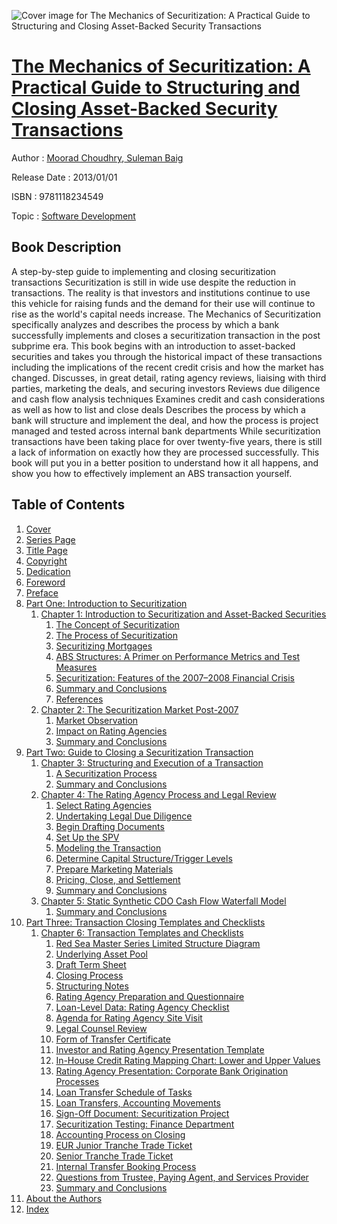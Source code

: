 ![Cover image for The Mechanics of Securitization: A Practical Guide to Structuring and Closing Asset-Backed Security Transactions](https://imgdetail.ebookreading.net/cover/cover/software_development/EB9781118234549.jpg)

[The Mechanics of Securitization: A Practical Guide to Structuring and Closing Asset-Backed Security Transactions](https://ebookreading.net/view/book/The+Mechanics+of+Securitization%3A+A+Practical+Guide+to+Structuring+and+Closing+Asset-Backed+Security+Transactions-EB9781118234549_1.html "The Mechanics of Securitization: A Practical Guide to Structuring and Closing Asset-Backed Security Transactions")
====================================================================================================================

Author : [Moorad Choudhry](https://ebookreading.net/search/author/Moorad+Choudhry),[ Suleman Baig](https://ebookreading.net/search/author/+Suleman+Baig)

Release Date : 2013/01/01

ISBN : 9781118234549

Topic : [Software Development](https://ebookreading.net/search/category/software-development)

Book Description
-----------------

A step-by-step guide to implementing and closing securitization transactions
Securitization is still in wide use despite the reduction in transactions. The reality is that investors and institutions continue to use this vehicle for raising funds and the demand for their use will continue to rise as the world's capital needs increase.
The Mechanics of Securitization specifically analyzes and describes the process by which a bank successfully implements and closes a securitization transaction in the post subprime era. This book begins with an introduction to asset-backed securities and takes you through the historical impact of these transactions including the implications of the recent credit crisis and how the market has changed.
Discusses, in great detail, rating agency reviews, liaising with third parties, marketing the deals, and securing investors
Reviews due diligence and cash flow analysis techniques
Examines credit and cash considerations as well as how to list and close deals
Describes the process by which a bank will structure and implement the deal, and how the process is project managed and tested across internal bank departments
While securitization transactions have been taking place for over twenty-five years, there is still a lack of information on exactly how they are processed successfully. This book will put you in a better position to understand how it all happens, and show you how to effectively implement an ABS transaction yourself.
              
Table of Contents
-----------------

1. [Cover](https://ebookreading.net/view/book/The+Mechanics+of+Securitization%3A+A+Practical+Guide+to+Structuring+and+Closing+Asset-Backed+Security+Transactions-EB9781118234549_1.html)
1. [Series Page](https://ebookreading.net/view/book/The+Mechanics+of+Securitization%3A+A+Practical+Guide+to+Structuring+and+Closing+Asset-Backed+Security+Transactions-EB9781118234549_3.html)
1. [Title Page](https://ebookreading.net/view/book/The+Mechanics+of+Securitization%3A+A+Practical+Guide+to+Structuring+and+Closing+Asset-Backed+Security+Transactions-EB9781118234549_4.html)
1. [Copyright](https://ebookreading.net/view/book/The+Mechanics+of+Securitization%3A+A+Practical+Guide+to+Structuring+and+Closing+Asset-Backed+Security+Transactions-EB9781118234549_5.html)
1. [Dedication](https://ebookreading.net/view/book/The+Mechanics+of+Securitization%3A+A+Practical+Guide+to+Structuring+and+Closing+Asset-Backed+Security+Transactions-EB9781118234549_6.html)
1. [Foreword](https://ebookreading.net/view/book/The+Mechanics+of+Securitization%3A+A+Practical+Guide+to+Structuring+and+Closing+Asset-Backed+Security+Transactions-EB9781118234549_7.html)
1. [Preface](https://ebookreading.net/view/book/The+Mechanics+of+Securitization%3A+A+Practical+Guide+to+Structuring+and+Closing+Asset-Backed+Security+Transactions-EB9781118234549_8.html)
1. [Part One: Introduction to Securitization](https://ebookreading.net/view/book/The+Mechanics+of+Securitization%3A+A+Practical+Guide+to+Structuring+and+Closing+Asset-Backed+Security+Transactions-EB9781118234549_9.html)
    1. [Chapter 1: Introduction to Securitization and Asset-Backed Securities](https://ebookreading.net/view/book/The+Mechanics+of+Securitization%3A+A+Practical+Guide+to+Structuring+and+Closing+Asset-Backed+Security+Transactions-EB9781118234549_10.html)
        1. [The Concept of Securitization](https://ebookreading.net/view/book/The+Mechanics+of+Securitization%3A+A+Practical+Guide+to+Structuring+and+Closing+Asset-Backed+Security+Transactions-EB9781118234549_10.html#c01anchor-1)
        1. [The Process of Securitization](https://ebookreading.net/view/book/The+Mechanics+of+Securitization%3A+A+Practical+Guide+to+Structuring+and+Closing+Asset-Backed+Security+Transactions-EB9781118234549_10.html#c01anchor-2)
        1. [Securitizing Mortgages](https://ebookreading.net/view/book/The+Mechanics+of+Securitization%3A+A+Practical+Guide+to+Structuring+and+Closing+Asset-Backed+Security+Transactions-EB9781118234549_10.html#c01anchor-3)
        1. [ABS Structures: A Primer on Performance Metrics and Test Measures](https://ebookreading.net/view/book/The+Mechanics+of+Securitization%3A+A+Practical+Guide+to+Structuring+and+Closing+Asset-Backed+Security+Transactions-EB9781118234549_10.html#c01anchor-4)
        1. [Securitization: Features of the 2007–2008 Financial Crisis](https://ebookreading.net/view/book/The+Mechanics+of+Securitization%3A+A+Practical+Guide+to+Structuring+and+Closing+Asset-Backed+Security+Transactions-EB9781118234549_10.html#c01anchor-5)
        1. [Summary and Conclusions](https://ebookreading.net/view/book/The+Mechanics+of+Securitization%3A+A+Practical+Guide+to+Structuring+and+Closing+Asset-Backed+Security+Transactions-EB9781118234549_10.html#c01anchor-6)
        1. [References](https://ebookreading.net/view/book/The+Mechanics+of+Securitization%3A+A+Practical+Guide+to+Structuring+and+Closing+Asset-Backed+Security+Transactions-EB9781118234549_10.html#c01anchor-7)
    1. [Chapter 2: The Securitization Market Post-2007](https://ebookreading.net/view/book/The+Mechanics+of+Securitization%3A+A+Practical+Guide+to+Structuring+and+Closing+Asset-Backed+Security+Transactions-EB9781118234549_11.html)
        1. [Market Observation](https://ebookreading.net/view/book/The+Mechanics+of+Securitization%3A+A+Practical+Guide+to+Structuring+and+Closing+Asset-Backed+Security+Transactions-EB9781118234549_11.html#c02anchor-1)
        1. [Impact on Rating Agencies](https://ebookreading.net/view/book/The+Mechanics+of+Securitization%3A+A+Practical+Guide+to+Structuring+and+Closing+Asset-Backed+Security+Transactions-EB9781118234549_11.html#c02anchor-2)
        1. [Summary and Conclusions](https://ebookreading.net/view/book/The+Mechanics+of+Securitization%3A+A+Practical+Guide+to+Structuring+and+Closing+Asset-Backed+Security+Transactions-EB9781118234549_11.html#c02anchor-3)
1. [Part Two: Guide to Closing a Securitization Transaction](https://ebookreading.net/view/book/The+Mechanics+of+Securitization%3A+A+Practical+Guide+to+Structuring+and+Closing+Asset-Backed+Security+Transactions-EB9781118234549_12.html)
    1. [Chapter 3: Structuring and Execution of a Transaction](https://ebookreading.net/view/book/The+Mechanics+of+Securitization%3A+A+Practical+Guide+to+Structuring+and+Closing+Asset-Backed+Security+Transactions-EB9781118234549_13.html)
        1. [A Securitization Process](https://ebookreading.net/view/book/The+Mechanics+of+Securitization%3A+A+Practical+Guide+to+Structuring+and+Closing+Asset-Backed+Security+Transactions-EB9781118234549_13.html#c03anchor-1)
        1. [Summary and Conclusions](https://ebookreading.net/view/book/The+Mechanics+of+Securitization%3A+A+Practical+Guide+to+Structuring+and+Closing+Asset-Backed+Security+Transactions-EB9781118234549_13.html#c03anchor-2)
    1. [Chapter 4: The Rating Agency Process and Legal Review](https://ebookreading.net/view/book/The+Mechanics+of+Securitization%3A+A+Practical+Guide+to+Structuring+and+Closing+Asset-Backed+Security+Transactions-EB9781118234549_14.html)
        1. [Select Rating Agencies](https://ebookreading.net/view/book/The+Mechanics+of+Securitization%3A+A+Practical+Guide+to+Structuring+and+Closing+Asset-Backed+Security+Transactions-EB9781118234549_14.html#c04anchor-1)
        1. [Undertaking Legal Due Diligence](https://ebookreading.net/view/book/The+Mechanics+of+Securitization%3A+A+Practical+Guide+to+Structuring+and+Closing+Asset-Backed+Security+Transactions-EB9781118234549_14.html#c04anchor-2)
        1. [Begin Drafting Documents](https://ebookreading.net/view/book/The+Mechanics+of+Securitization%3A+A+Practical+Guide+to+Structuring+and+Closing+Asset-Backed+Security+Transactions-EB9781118234549_14.html#c04anchor-3)
        1. [Set Up the SPV](https://ebookreading.net/view/book/The+Mechanics+of+Securitization%3A+A+Practical+Guide+to+Structuring+and+Closing+Asset-Backed+Security+Transactions-EB9781118234549_14.html#c04anchor-4)
        1. [Modeling the Transaction](https://ebookreading.net/view/book/The+Mechanics+of+Securitization%3A+A+Practical+Guide+to+Structuring+and+Closing+Asset-Backed+Security+Transactions-EB9781118234549_14.html#c04anchor-5)
        1. [Determine Capital Structure/Trigger Levels](https://ebookreading.net/view/book/The+Mechanics+of+Securitization%3A+A+Practical+Guide+to+Structuring+and+Closing+Asset-Backed+Security+Transactions-EB9781118234549_14.html#c04anchor-6)
        1. [Prepare Marketing Materials](https://ebookreading.net/view/book/The+Mechanics+of+Securitization%3A+A+Practical+Guide+to+Structuring+and+Closing+Asset-Backed+Security+Transactions-EB9781118234549_14.html#c04anchor-7)
        1. [Pricing, Close, and Settlement](https://ebookreading.net/view/book/The+Mechanics+of+Securitization%3A+A+Practical+Guide+to+Structuring+and+Closing+Asset-Backed+Security+Transactions-EB9781118234549_14.html#c04anchor-8)
        1. [Summary and Conclusions](https://ebookreading.net/view/book/The+Mechanics+of+Securitization%3A+A+Practical+Guide+to+Structuring+and+Closing+Asset-Backed+Security+Transactions-EB9781118234549_14.html#c04anchor-9)
    1. [Chapter 5: Static Synthetic CDO Cash Flow Waterfall Model](https://ebookreading.net/view/book/The+Mechanics+of+Securitization%3A+A+Practical+Guide+to+Structuring+and+Closing+Asset-Backed+Security+Transactions-EB9781118234549_15.html)
        1. [Summary and Conclusions](https://ebookreading.net/view/book/The+Mechanics+of+Securitization%3A+A+Practical+Guide+to+Structuring+and+Closing+Asset-Backed+Security+Transactions-EB9781118234549_15.html#c05anchor-1)
1. [Part Three: Transaction Closing Templates and Checklists](https://ebookreading.net/view/book/The+Mechanics+of+Securitization%3A+A+Practical+Guide+to+Structuring+and+Closing+Asset-Backed+Security+Transactions-EB9781118234549_16.html)
    1. [Chapter 6: Transaction Templates and Checklists](https://ebookreading.net/view/book/The+Mechanics+of+Securitization%3A+A+Practical+Guide+to+Structuring+and+Closing+Asset-Backed+Security+Transactions-EB9781118234549_17.html)
        1. [Red Sea Master Series Limited Structure Diagram](https://ebookreading.net/view/book/The+Mechanics+of+Securitization%3A+A+Practical+Guide+to+Structuring+and+Closing+Asset-Backed+Security+Transactions-EB9781118234549_17.html#c06anchor-1)
        1. [Underlying Asset Pool](https://ebookreading.net/view/book/The+Mechanics+of+Securitization%3A+A+Practical+Guide+to+Structuring+and+Closing+Asset-Backed+Security+Transactions-EB9781118234549_17.html#c06anchor-2)
        1. [Draft Term Sheet](https://ebookreading.net/view/book/The+Mechanics+of+Securitization%3A+A+Practical+Guide+to+Structuring+and+Closing+Asset-Backed+Security+Transactions-EB9781118234549_17.html#c06anchor-3)
        1. [Closing Process](https://ebookreading.net/view/book/The+Mechanics+of+Securitization%3A+A+Practical+Guide+to+Structuring+and+Closing+Asset-Backed+Security+Transactions-EB9781118234549_17.html#c06anchor-4)
        1. [Structuring Notes](https://ebookreading.net/view/book/The+Mechanics+of+Securitization%3A+A+Practical+Guide+to+Structuring+and+Closing+Asset-Backed+Security+Transactions-EB9781118234549_17.html#c06anchor-5)
        1. [Rating Agency Preparation and Questionnaire](https://ebookreading.net/view/book/The+Mechanics+of+Securitization%3A+A+Practical+Guide+to+Structuring+and+Closing+Asset-Backed+Security+Transactions-EB9781118234549_17.html#c06anchor-6)
        1. [Loan-Level Data: Rating Agency Checklist](https://ebookreading.net/view/book/The+Mechanics+of+Securitization%3A+A+Practical+Guide+to+Structuring+and+Closing+Asset-Backed+Security+Transactions-EB9781118234549_17.html#c06anchor-7)
        1. [Agenda for Rating Agency Site Visit](https://ebookreading.net/view/book/The+Mechanics+of+Securitization%3A+A+Practical+Guide+to+Structuring+and+Closing+Asset-Backed+Security+Transactions-EB9781118234549_17.html#c06anchor-8)
        1. [Legal Counsel Review](https://ebookreading.net/view/book/The+Mechanics+of+Securitization%3A+A+Practical+Guide+to+Structuring+and+Closing+Asset-Backed+Security+Transactions-EB9781118234549_17.html#c06anchor-9)
        1. [Form of Transfer Certificate](https://ebookreading.net/view/book/The+Mechanics+of+Securitization%3A+A+Practical+Guide+to+Structuring+and+Closing+Asset-Backed+Security+Transactions-EB9781118234549_17.html#c06anchor-10)
        1. [Investor and Rating Agency Presentation Template](https://ebookreading.net/view/book/The+Mechanics+of+Securitization%3A+A+Practical+Guide+to+Structuring+and+Closing+Asset-Backed+Security+Transactions-EB9781118234549_17.html#c06anchor-11)
        1. [In-House Credit Rating Mapping Chart: Lower and Upper Values](https://ebookreading.net/view/book/The+Mechanics+of+Securitization%3A+A+Practical+Guide+to+Structuring+and+Closing+Asset-Backed+Security+Transactions-EB9781118234549_17.html#c06anchor-12)
        1. [Rating Agency Presentation: Corporate Bank Origination Processes](https://ebookreading.net/view/book/The+Mechanics+of+Securitization%3A+A+Practical+Guide+to+Structuring+and+Closing+Asset-Backed+Security+Transactions-EB9781118234549_17.html#c06anchor-13)
        1. [Loan Transfer Schedule of Tasks](https://ebookreading.net/view/book/The+Mechanics+of+Securitization%3A+A+Practical+Guide+to+Structuring+and+Closing+Asset-Backed+Security+Transactions-EB9781118234549_17.html#c06anchor-14)
        1. [Loan Transfers, Accounting Movements](https://ebookreading.net/view/book/The+Mechanics+of+Securitization%3A+A+Practical+Guide+to+Structuring+and+Closing+Asset-Backed+Security+Transactions-EB9781118234549_17.html#c06anchor-15)
        1. [Sign-Off Document: Securitization Project](https://ebookreading.net/view/book/The+Mechanics+of+Securitization%3A+A+Practical+Guide+to+Structuring+and+Closing+Asset-Backed+Security+Transactions-EB9781118234549_17.html#c06anchor-16)
        1. [Securitization Testing: Finance Department](https://ebookreading.net/view/book/The+Mechanics+of+Securitization%3A+A+Practical+Guide+to+Structuring+and+Closing+Asset-Backed+Security+Transactions-EB9781118234549_17.html#c06anchor-17)
        1. [Accounting Process on Closing](https://ebookreading.net/view/book/The+Mechanics+of+Securitization%3A+A+Practical+Guide+to+Structuring+and+Closing+Asset-Backed+Security+Transactions-EB9781118234549_17.html#c06anchor-18)
        1. [EUR Junior Tranche Trade Ticket](https://ebookreading.net/view/book/The+Mechanics+of+Securitization%3A+A+Practical+Guide+to+Structuring+and+Closing+Asset-Backed+Security+Transactions-EB9781118234549_17.html#c06anchor-19)
        1. [Senior Tranche Trade Ticket](https://ebookreading.net/view/book/The+Mechanics+of+Securitization%3A+A+Practical+Guide+to+Structuring+and+Closing+Asset-Backed+Security+Transactions-EB9781118234549_17.html#c06anchor-20)
        1. [Internal Transfer Booking Process](https://ebookreading.net/view/book/The+Mechanics+of+Securitization%3A+A+Practical+Guide+to+Structuring+and+Closing+Asset-Backed+Security+Transactions-EB9781118234549_17.html#c06anchor-21)
        1. [Questions from Trustee, Paying Agent, and Services Provider](https://ebookreading.net/view/book/The+Mechanics+of+Securitization%3A+A+Practical+Guide+to+Structuring+and+Closing+Asset-Backed+Security+Transactions-EB9781118234549_17.html#c06anchor-22)
        1. [Summary and Conclusions](https://ebookreading.net/view/book/The+Mechanics+of+Securitization%3A+A+Practical+Guide+to+Structuring+and+Closing+Asset-Backed+Security+Transactions-EB9781118234549_17.html#c06anchor-23)
1. [About the Authors](https://ebookreading.net/view/book/The+Mechanics+of+Securitization%3A+A+Practical+Guide+to+Structuring+and+Closing+Asset-Backed+Security+Transactions-EB9781118234549_18.html)
1. [Index](https://ebookreading.net/view/book/The+Mechanics+of+Securitization%3A+A+Practical+Guide+to+Structuring+and+Closing+Asset-Backed+Security+Transactions-EB9781118234549_19.html)
